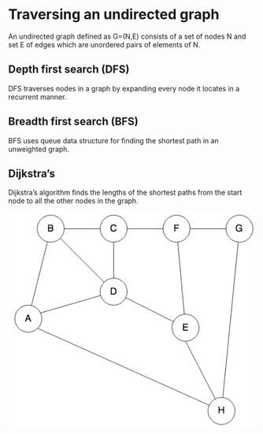 # Traversing an undirected graph

An undirected graph defined as G=(N,E) consists of a set of nodes N and set E of edges which are unordered pairs of elements of N.

## Depth first search (DFS)

DFS traverses nodes in a graph by expanding every node it locates in a recurrent manner.

## Breadth first search (BFS)

BFS uses queue data structure for finding the shortest path in an unweighted graph.

## Dijkstra’s

Dijkstra’s algorithm finds the lengths of the shortest paths from the start node to all the other nodes in the graph.

![alt text](https://github.com/jylhakos/miscellaneous/blob/main/QUESTIONS/PYTHON/UndirectedGraph/undirected.png?raw=true)